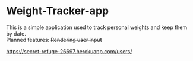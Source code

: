 # Weight-Tracker-app
This is a simple application used to track personal weights and keep them by date.
<br/>
Planned features:
~~Rendering user input~~

https://secret-refuge-26697.herokuapp.com/users/
